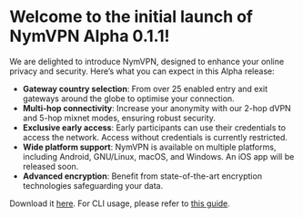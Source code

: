 # Welcome to the initial launch of NymVPN Alpha 0.1.1!

We are delighted to introduce NymVPN, designed to enhance your online privacy and security. Here’s what you can expect in this Alpha release:

- **Gateway country selection**: From over 25 enabled entry and exit gateways around the globe to optimise your connection.
- **Multi-hop connectivity**: Increase your anonymity with our 2-hop dVPN and 5-hop mixnet modes, ensuring robust security.
- **Exclusive early access**: Early participants can use their credentials to access the network. Access without credentials is currently restricted.
- **Wide platform support**: NymVPN is available on multiple platforms, including Android, GNU/Linux, macOS, and Windows. An iOS app will be released soon.
- **Advanced encryption**: Benefit from state-of-the-art encryption technologies safeguarding your data.

Download it [here](https://nymvpn.com/en/download).
For CLI usage, please refer to [this guide](https://nymtech.net/developers/nymvpn/cli.html#running).
